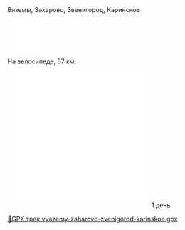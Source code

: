 
<link rel="stylesheet" href="../assets-custom/css/style-markdown.css">
<div class="cover-container" style="background-image: url('vyazemy-kolokolnya-1600.jpg');">
	<div class="cover-text">
		<div class="cover-title">
            Вяземы, Захарово, Звенигород, Каринское
        </div>
		<div class="cover-description">
			<div class="packages-location">
                <img loading="lazy" src="../assets-custom/icon-bike.png" alt="" class="cover-icon">
                <div class="h4-default regular">На велосипеде, 57 км.</div>
            </div>
            <div>
                <img class="cover-icon" loading="lazy" src="../assets-custom/icon-time.png" alt=""  />
                <span>1 день</span>
            </div>
		</div>
	</div>
</div>


<div id="map"></div>

[📍GPX трек vyazemy-zaharovo-zvenigorod-karinskoe.gpx](vyazemy-zaharovo-zvenigorod-karinskoe.gpx)











<link href="https://api.mapbox.com/mapbox-gl-js/v3.10.0/mapbox-gl.css" rel="stylesheet">
<script src="https://api.mapbox.com/mapbox-gl-js/v3.10.0/mapbox-gl.js"></script>
<script src="https://cdn.jsdelivr.net/npm/js-yaml@4.1.0/dist/js-yaml.min.js"></script>
<script src="../assets-custom/js/cozy-journey.js"></script>
<script>architectMap({
    tracks: [
        {path: 'vyazemy-zaharovo-zvenigorod-karinskoe.gpx'}
    ],
    points: 'points.yaml',
    zoom: 7.2,
    center: [37.49433, 55.59333],
    fitDuration: 9000
});
</script>

